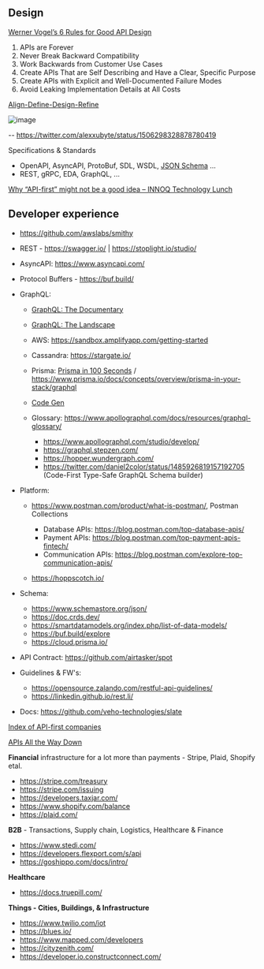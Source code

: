 
## Design

[Werner Vogel’s 6 Rules for Good API Design](https://thenewstack.io/werner-vogels-6-rules-for-good-api-design/)
1. APIs are Forever
2. Never Break Backward Compatibility
3. Work Backwards from Customer Use Cases
4. Create APIs That are Self Describing and Have a Clear, Specific Purpose
5. Create APIs with Explicit and Well-Documented Failure Modes
6. Avoid Leaking Implementation Details at All Costs

[Align-Define-Design-Refine](https://blog.stoplight.io/aligning-on-your-api-design-using-jobs-to-be-done)

![image](https://user-images.githubusercontent.com/658791/170347738-2511d154-cb1d-47d8-a116-bec86f66e955.png)

-- https://twitter.com/alexxubyte/status/1506298328878780419

Specifications & Standards
- OpenAPI, AsyncAPI, ProtoBuf, SDL, WSDL, [JSON Schema](https://json-schema.org/blog/posts/json-schema-in-5-minutes) ... 
- REST, gRPC, EDA, GraphQL, ...

[Why “API-first” might not be a good idea – INNOQ Technology Lunch](https://www.youtube.com/watch?v=fNLQiurGQhE)

## Developer experience

- https://github.com/awslabs/smithy

- REST -  https://swagger.io/ | https://stoplight.io/studio/

- AsyncAPI: https://www.asyncapi.com/

- Protocol Buffers - https://buf.build/

- GraphQL:
  - [GraphQL: The Documentary](https://www.youtube.com/watch?v=783ccP__No8)
  - [GraphQL: The Landscape](https://github.com/graphql/graphql-landscape)
   
  - AWS: https://sandbox.amplifyapp.com/getting-started
  - Cassandra: https://stargate.io/
  - Prisma: [Prisma in 100 Seconds](https://www.youtube.com/watch?v=rLRIB6AF2Dg) / https://www.prisma.io/docs/concepts/overview/prisma-in-your-stack/graphql
  - [Code Gen](https://www.graphql-code-generator.com/)
  
  - Glossary: https://www.apollographql.com/docs/resources/graphql-glossary/ 
    - https://www.apollographql.com/studio/develop/
    - https://graphql.stepzen.com/ 
    - https://hopper.wundergraph.com/
    - https://twitter.com/daniel2color/status/1485926819157192705 (Code-First Type-Safe GraphQL Schema builder)
  
- Platform:  
  - https://www.postman.com/product/what-is-postman/, Postman Collections
    - Database APIs: https://blog.postman.com/top-database-apis/
    - Payment APIs: https://blog.postman.com/top-payment-apis-fintech/
    - Communication APIs: https://blog.postman.com/explore-top-communication-apis/
  
  - https://hoppscotch.io/

- Schema:
  - https://www.schemastore.org/json/ 
  - https://doc.crds.dev/ 
  - https://smartdatamodels.org/index.php/list-of-data-models/ 
  - https://buf.build/explore 
  - https://cloud.prisma.io/

- API Contract: https://github.com/airtasker/spot

- Guidelines & FW's: 
  - https://opensource.zalando.com/restful-api-guidelines/
  - https://linkedin.github.io/rest.li/

- Docs: https://github.com/veho-technologies/slate

[Index of API-first companies](https://techcrunch.com/2022/03/01/as-api-first-startups-multiply-ggv-builds-an-index/)

[APIs All the Way Down](https://www.notboring.co/p/apis-all-the-way-down?s=r)

**Financial** infrastructure for a lot more than payments - Stripe, Plaid, Shopify etal.
- https://stripe.com/treasury 
- https://stripe.com/issuing  
- https://developers.taxjar.com/
- https://www.shopify.com/balance
- https://plaid.com/

**B2B** - Transactions, Supply chain, Logistics, Healthcare & Finance
- https://www.stedi.com/
- https://developers.flexport.com/s/api
- https://goshippo.com/docs/intro/

**Healthcare**
- https://docs.truepill.com/

**Things - Cities, Buildings, & Infrastructure**
- https://www.twilio.com/iot
- https://blues.io/
- https://www.mapped.com/developers
- https://cityzenith.com/
- https://developer.io.constructconnect.com/


